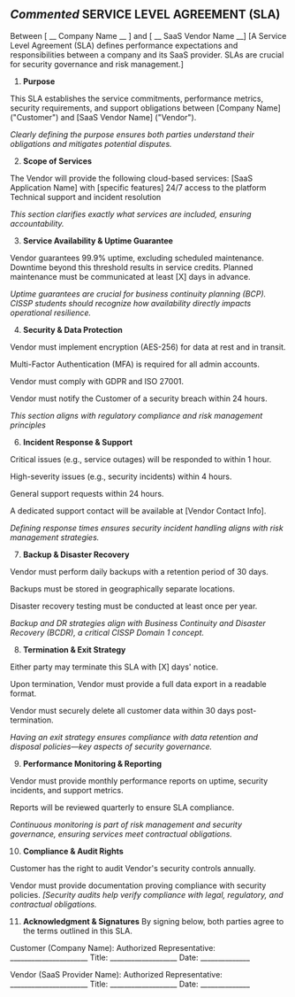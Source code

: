 ## *Commented* SERVICE LEVEL AGREEMENT (SLA) ##

Between [ __ Company Name __ ] and [ __ SaaS Vendor Name __]
 [A Service Level Agreement (SLA) defines performance expectations and responsibilities between a company and its SaaS provider. SLAs are crucial for security governance and risk management.]

1. **Purpose**

This SLA establishes the service commitments, performance metrics, security requirements, and support obligations between [Company Name] ("Customer") and [SaaS Vendor Name] ("Vendor").

*Clearly defining the purpose ensures both parties understand their obligations and mitigates potential disputes.*

2. **Scope of Services**

The Vendor will provide the following cloud-based services:
[SaaS Application Name] with [specific features]
24/7 access to the platform
Technical support and incident resolution

*This section clarifies exactly what services are included, ensuring accountability.*

3. **Service Availability & Uptime Guarantee**

Vendor guarantees 99.9% uptime, excluding scheduled maintenance.
Downtime beyond this threshold results in service credits.
Planned maintenance must be communicated at least [X] days in advance.

*Uptime guarantees are crucial for business continuity planning (BCP). CISSP students should recognize how availability directly impacts operational resilience.*

4. **Security & Data Protection**

Vendor must implement encryption (AES-256) for data at rest and in transit.

Multi-Factor Authentication (MFA) is required for all admin accounts.

Vendor must comply with GDPR and ISO 27001.

Vendor must notify the Customer of a security breach within 24 hours.

*This section aligns with regulatory compliance and risk management principles*

6. **Incident Response & Support**

Critical issues (e.g., service outages) will be responded to within 1 hour.

High-severity issues (e.g., security incidents) within 4 hours.

General support requests within 24 hours.

A dedicated support contact will be available at [Vendor Contact Info].

*Defining response times ensures security incident handling aligns with risk management strategies.*

7. **Backup & Disaster Recovery**

Vendor must perform daily backups with a retention period of 30 days.

Backups must be stored in geographically separate locations.

Disaster recovery testing must be conducted at least once per year.

*Backup and DR strategies align with Business Continuity and Disaster Recovery (BCDR), a critical CISSP Domain 1 concept.*

8. **Termination & Exit Strategy**

Either party may terminate this SLA with [X] days' notice.

Upon termination, Vendor must provide a full data export in a readable format.

Vendor must securely delete all customer data within 30 days post-termination.

*Having an exit strategy ensures compliance with data retention and disposal policies—key aspects of security governance.*

9. **Performance Monitoring & Reporting**

Vendor must provide monthly performance reports on uptime, security incidents, and support metrics.

Reports will be reviewed quarterly to ensure SLA compliance.

*Continuous monitoring is part of risk management and security governance, ensuring services meet contractual obligations.*

10. **Compliance & Audit Rights**

Customer has the right to audit Vendor's security controls annually.

Vendor must provide documentation proving compliance with security policies.
*[Security audits help verify compliance with legal, regulatory, and contractual obligations.*

11. **Acknowledgment & Signatures**
By signing below, both parties agree to the terms outlined in this SLA.

Customer (Company Name):
Authorized Representative: ______________________
Title: ___________________
Date: ______________

Vendor (SaaS Provider Name):
Authorized Representative: ______________________
Title: ___________________
Date: ______________
